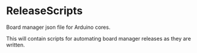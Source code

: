 # ReleaseScripts
Board manager json file for Arduino cores. 

This will contain scripts for automating board manager releases as they are written.
